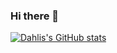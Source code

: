 ### Hi there 👋

<!--
**DahliaGRV/DahliaGRV** is a ✨ _special_ ✨ repository because its `README.md` (this file) appears on your GitHub profile.

Here are some ideas to get you started:

- 🔭 I’m currently working on ...
- 🌱 I’m currently learning ...
- 👯 I’m looking to collaborate on ...
- 🤔 I’m looking for help with ...
- 💬 Ask me about ...
- 📫 How to reach me: ...
- 😄 Pronouns: ...
- ⚡ Fun fact: ...
-->
[![Dahlis's GitHub stats](https://github-readme-stats.vercel.app/api?username=DahliaGRV?theme=ocean_dark&show_icons=true)](https://github.com/anuraghazra/github-readme-stats)
